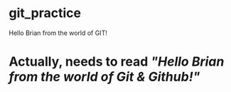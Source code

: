 # git_practice
Hello Brian from the world of GIT!

<h1>Actually, needs to read <em>"Hello Brian from the world of Git & Github!"</em></h1>

